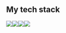 <h2>My tech stack</h2>
<img src="https://img.shields.io/badge/html5-E34F26?style=for-the-badge&logo=Spring&logoColor=white"><img src="https://img.shields.io/badge/css3-1572B6?style=for-the-badge&logo=Spring&logoColor=white"><img src="https://img.shields.io/badge/javascript-F7DF1E?style=for-the-badge&logo=Spring&logoColor=white"><img src="https://img.shields.io/badge/react-61DAFB?style=for-the-badge&logo=Spring&logoColor=white">

